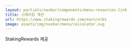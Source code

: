 ```yaml
---
layout: partials/navbar/components/menu-resources-link
title: 스테이킹 계산
url: https://www.stakingrewards.com/earn/orbs
image: assets/img/navbar/menu/calculator.svg
---
```


StakingRewards 제공
